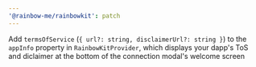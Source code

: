 ```yaml
---
'@rainbow-me/rainbowkit': patch
---
```


Add `termsOfService` (`{ url?: string, disclaimerUrl?: string }`) to the `appInfo` property in `RainbowKitProvider`, which displays your dapp's ToS and diclaimer at the bottom of the connection modal's welcome screen
